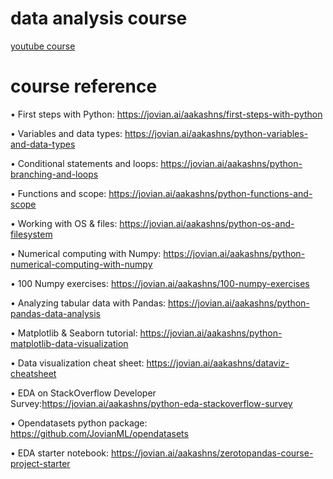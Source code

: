 # data analysis course

[youtube course](https://www.youtube.com/watch?v=GPVsHOlRBBI&list=PLsM05n4rlXWSBgG144ruSaAaB7GI2r5Ea)

# course reference

• First steps with Python: https://jovian.ai/aakashns/first-steps-with-python

• Variables and data types: https://jovian.ai/aakashns/python-variables-and-data-types

• Conditional statements and loops: https://jovian.ai/aakashns/python-branching-and-loops

• Functions and scope: https://jovian.ai/aakashns/python-functions-and-scope

• Working with OS & files: https://jovian.ai/aakashns/python-os-and-filesystem

• Numerical computing with Numpy: https://jovian.ai/aakashns/python-numerical-computing-with-numpy

• 100 Numpy exercises: https://jovian.ai/aakashns/100-numpy-exercises

• Analyzing tabular data with Pandas: https://jovian.ai/aakashns/python-pandas-data-analysis

• Matplotlib & Seaborn tutorial: https://jovian.ai/aakashns/python-matplotlib-data-visualization

• Data visualization cheat sheet: https://jovian.ai/aakashns/dataviz-cheatsheet

• EDA on StackOverflow Developer Survey:https://jovian.ai/aakashns/python-eda-stackoverflow-survey

• Opendatasets python package: https://github.com/JovianML/opendatasets

• EDA starter notebook: https://jovian.ai/aakashns/zerotopandas-course-project-starter
